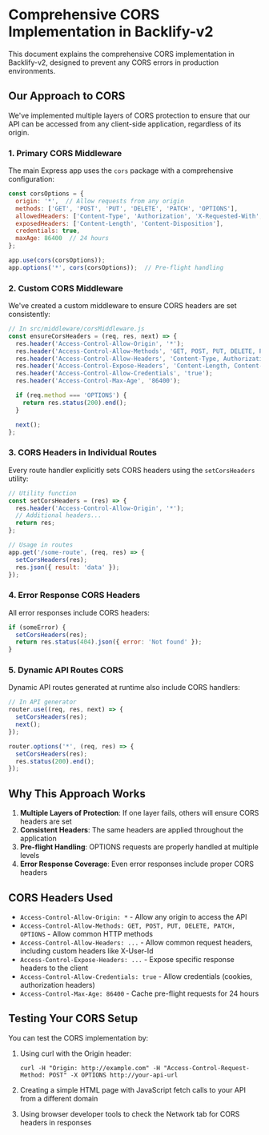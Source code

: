 # Comprehensive CORS Implementation in Backlify-v2

This document explains the comprehensive CORS implementation in Backlify-v2, designed to prevent any CORS errors in production environments.

## Our Approach to CORS

We've implemented multiple layers of CORS protection to ensure that our API can be accessed from any client-side application, regardless of its origin.

### 1. Primary CORS Middleware

The main Express app uses the `cors` package with a comprehensive configuration:

```javascript
const corsOptions = {
  origin: '*',  // Allow requests from any origin
  methods: ['GET', 'POST', 'PUT', 'DELETE', 'PATCH', 'OPTIONS'],
  allowedHeaders: ['Content-Type', 'Authorization', 'X-Requested-With', 'X-User-Id', 'x-user-id', 'X-USER-ID'],
  exposedHeaders: ['Content-Length', 'Content-Disposition'],
  credentials: true,
  maxAge: 86400  // 24 hours
};

app.use(cors(corsOptions));
app.options('*', cors(corsOptions));  // Pre-flight handling
```

### 2. Custom CORS Middleware

We've created a custom middleware to ensure CORS headers are set consistently:

```javascript
// In src/middleware/corsMiddleware.js
const ensureCorsHeaders = (req, res, next) => {
  res.header('Access-Control-Allow-Origin', '*');
  res.header('Access-Control-Allow-Methods', 'GET, POST, PUT, DELETE, PATCH, OPTIONS');
  res.header('Access-Control-Allow-Headers', 'Content-Type, Authorization, X-Requested-With, X-User-Id, x-user-id, X-USER-ID');
  res.header('Access-Control-Expose-Headers', 'Content-Length, Content-Disposition');
  res.header('Access-Control-Allow-Credentials', 'true');
  res.header('Access-Control-Max-Age', '86400');

  if (req.method === 'OPTIONS') {
    return res.status(200).end();
  }

  next();
};
```

### 3. CORS Headers in Individual Routes

Every route handler explicitly sets CORS headers using the `setCorsHeaders` utility:

```javascript
// Utility function
const setCorsHeaders = (res) => {
  res.header('Access-Control-Allow-Origin', '*');
  // Additional headers...
  return res;
};

// Usage in routes
app.get('/some-route', (req, res) => {
  setCorsHeaders(res);
  res.json({ result: 'data' });
});
```

### 4. Error Response CORS Headers

All error responses include CORS headers:

```javascript
if (someError) {
  setCorsHeaders(res);
  return res.status(404).json({ error: 'Not found' });
}
```

### 5. Dynamic API Routes CORS

Dynamic API routes generated at runtime also include CORS handlers:

```javascript
// In API generator
router.use((req, res, next) => {
  setCorsHeaders(res);
  next();
});

router.options('*', (req, res) => {
  setCorsHeaders(res);
  res.status(200).end();
});
```

## Why This Approach Works

1. **Multiple Layers of Protection**: If one layer fails, others will ensure CORS headers are set
2. **Consistent Headers**: The same headers are applied throughout the application
3. **Pre-flight Handling**: OPTIONS requests are properly handled at multiple levels
4. **Error Response Coverage**: Even error responses include proper CORS headers

## CORS Headers Used

- `Access-Control-Allow-Origin: *` - Allow any origin to access the API
- `Access-Control-Allow-Methods: GET, POST, PUT, DELETE, PATCH, OPTIONS` - Allow common HTTP methods
- `Access-Control-Allow-Headers: ...` - Allow common request headers, including custom headers like X-User-Id
- `Access-Control-Expose-Headers: ...` - Expose specific response headers to the client
- `Access-Control-Allow-Credentials: true` - Allow credentials (cookies, authorization headers)
- `Access-Control-Max-Age: 86400` - Cache pre-flight requests for 24 hours

## Testing Your CORS Setup

You can test the CORS implementation by:

1. Using curl with the Origin header:
   ```
   curl -H "Origin: http://example.com" -H "Access-Control-Request-Method: POST" -X OPTIONS http://your-api-url
   ```

2. Creating a simple HTML page with JavaScript fetch calls to your API from a different domain

3. Using browser developer tools to check the Network tab for CORS headers in responses 